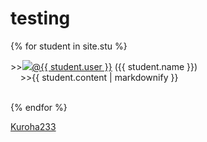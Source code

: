 # testing

{% for student in site.stu %}
<p>
>><a><img src="{{ student.image }}"></a><a href="https://github.com/{{ student.user }}">@{{ student.user }}</a> ({{ student.name }})<br>
&nbsp;&nbsp;&nbsp;&nbsp;>>{{ student.content | markdownify }}
</p>
<br>
{% endfor %}

[Kuroha233](https://github.com/Kuroha233)
